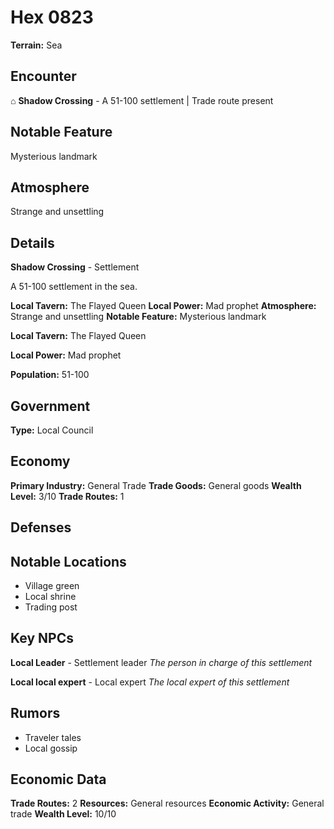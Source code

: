 # Hex 0823

**Terrain:** Sea

## Encounter
⌂ **Shadow Crossing** - A 51-100 settlement | Trade route present

## Notable Feature
Mysterious landmark

## Atmosphere
Strange and unsettling

## Details
**Shadow Crossing** - Settlement

A 51-100 settlement in the sea.

**Local Tavern:** The Flayed Queen
**Local Power:** Mad prophet
**Atmosphere:** Strange and unsettling
**Notable Feature:** Mysterious landmark

**Local Tavern:** The Flayed Queen

**Local Power:** Mad prophet

**Population:** 51-100

## Government
**Type:** Local Council

## Economy
**Primary Industry:** General Trade
**Trade Goods:** General goods
**Wealth Level:** 3/10
**Trade Routes:** 1

## Defenses

## Notable Locations
- Village green
- Local shrine
- Trading post

## Key NPCs
**Local Leader** - Settlement leader
*The person in charge of this settlement*

**Local local expert** - Local expert
*The local expert of this settlement*

## Rumors
- Traveler tales
- Local gossip

## Economic Data
**Trade Routes:** 2
**Resources:** General resources
**Economic Activity:** General trade
**Wealth Level:** 10/10
